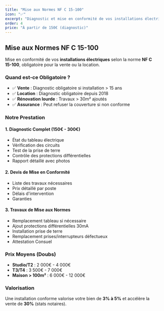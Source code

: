 ```yaml
---
title: "Mise aux Normes NF C 15-100"
icon: "✅"
excerpt: "Diagnostic et mise en conformité de vos installations électriques anciennes. Obligatoire pour la vente ou la location de biens immobiliers."
order: 4
price: "À partir de 150€ (diagnostic)"
---
```


## Mise aux Normes NF C 15-100

Mise en conformité de vos **installations électriques** selon la norme **NF C 15-100**, obligatoire pour la vente ou la location.

### Quand est-ce Obligatoire ?

- ✅ **Vente** : Diagnostic obligatoire si installation > 15 ans
- ✅ **Location** : Diagnostic obligatoire depuis 2018
- ✅ **Rénovation lourde** : Travaux > 30m² ajoutés
- ✅ **Assurance** : Peut refuser la couverture si non conforme

### Notre Prestation

#### 1. Diagnostic Complet (150€ - 300€)
- État du tableau électrique
- Vérification des circuits
- Test de la prise de terre
- Contrôle des protections différentielles
- Rapport détaillé avec photos

#### 2. Devis de Mise en Conformité
- Liste des travaux nécessaires
- Prix détaillé par poste
- Délais d'intervention
- Garanties

#### 3. Travaux de Mise aux Normes
- Remplacement tableau si nécessaire
- Ajout protections différentielles 30mA
- Installation prise de terre
- Remplacement prises/interrupteurs défectueux
- Attestation Consuel

### Prix Moyens (Doubs)

- **Studio/T2** : 2 000€ - 4 000€
- **T3/T4** : 3 500€ - 7 000€
- **Maison > 100m²** : 6 000€ - 12 000€

### Valorisation

Une installation conforme valorise votre bien de **3% à 5%** et accélère la vente de **30%** (stats notaires).
